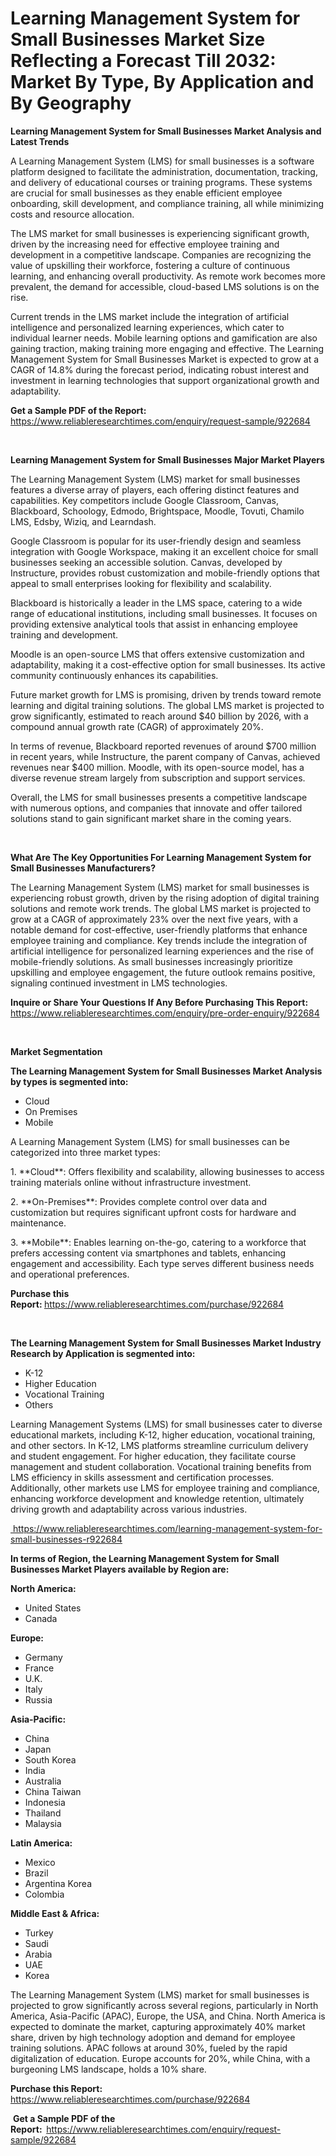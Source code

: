 <p><h1>Learning Management System for Small Businesses Market Size Reflecting a Forecast Till 2032: Market By Type, By Application and By Geography</h1></p><p><strong>Learning Management System for Small Businesses Market Analysis and Latest Trends</strong></p>
<p><p>A Learning Management System (LMS) for small businesses is a software platform designed to facilitate the administration, documentation, tracking, and delivery of educational courses or training programs. These systems are crucial for small businesses as they enable efficient employee onboarding, skill development, and compliance training, all while minimizing costs and resource allocation.</p><p>The LMS market for small businesses is experiencing significant growth, driven by the increasing need for effective employee training and development in a competitive landscape. Companies are recognizing the value of upskilling their workforce, fostering a culture of continuous learning, and enhancing overall productivity. As remote work becomes more prevalent, the demand for accessible, cloud-based LMS solutions is on the rise.</p><p>Current trends in the LMS market include the integration of artificial intelligence and personalized learning experiences, which cater to individual learner needs. Mobile learning options and gamification are also gaining traction, making training more engaging and effective. The Learning Management System for Small Businesses Market is expected to grow at a CAGR of 14.8% during the forecast period, indicating robust interest and investment in learning technologies that support organizational growth and adaptability.</p></p>
<p><strong>Get a Sample PDF of the Report:&nbsp;</strong> <a href="https://www.reliableresearchtimes.com/enquiry/request-sample/922684?utm_campaign=3347&utm_medium=2&utm_source=Github&utm_content=ia&utm_term=18042025&utm_id=learning-management-system-for-small-businesses">https://www.reliableresearchtimes.com/enquiry/request-sample/922684</a></p>
<p>&nbsp;</p>
<p><strong>Learning Management System for Small Businesses Major Market Players</strong></p>
<p><p>The Learning Management System (LMS) market for small businesses features a diverse array of players, each offering distinct features and capabilities. Key competitors include Google Classroom, Canvas, Blackboard, Schoology, Edmodo, Brightspace, Moodle, Tovuti, Chamilo LMS, Edsby, Wiziq, and Learndash. </p><p>Google Classroom is popular for its user-friendly design and seamless integration with Google Workspace, making it an excellent choice for small businesses seeking an accessible solution. Canvas, developed by Instructure, provides robust customization and mobile-friendly options that appeal to small enterprises looking for flexibility and scalability.</p><p>Blackboard is historically a leader in the LMS space, catering to a wide range of educational institutions, including small businesses. It focuses on providing extensive analytical tools that assist in enhancing employee training and development.</p><p>Moodle is an open-source LMS that offers extensive customization and adaptability, making it a cost-effective option for small businesses. Its active community continuously enhances its capabilities.</p><p>Future market growth for LMS is promising, driven by trends toward remote learning and digital training solutions. The global LMS market is projected to grow significantly, estimated to reach around $40 billion by 2026, with a compound annual growth rate (CAGR) of approximately 20%.</p><p>In terms of revenue, Blackboard reported revenues of around $700 million in recent years, while Instructure, the parent company of Canvas, achieved revenues near $400 million. Moodle, with its open-source model, has a diverse revenue stream largely from subscription and support services.</p><p>Overall, the LMS for small businesses presents a competitive landscape with numerous options, and companies that innovate and offer tailored solutions stand to gain significant market share in the coming years.</p></p>
<p>&nbsp;</p>
<p><strong>What Are The Key Opportunities For Learning Management System for Small Businesses Manufacturers?</strong></p>
<p><p>The Learning Management System (LMS) market for small businesses is experiencing robust growth, driven by the rising adoption of digital training solutions and remote work trends. The global LMS market is projected to grow at a CAGR of approximately 23% over the next five years, with a notable demand for cost-effective, user-friendly platforms that enhance employee training and compliance. Key trends include the integration of artificial intelligence for personalized learning experiences and the rise of mobile-friendly solutions. As small businesses increasingly prioritize upskilling and employee engagement, the future outlook remains positive, signaling continued investment in LMS technologies.</p></p>
<p><strong>Inquire or Share Your Questions If Any Before Purchasing This Report:</strong> <a href="https://www.reliableresearchtimes.com/enquiry/pre-order-enquiry/922684?utm_campaign=3347&utm_medium=2&utm_source=Github&utm_content=ia&utm_term=18042025&utm_id=learning-management-system-for-small-businesses">https://www.reliableresearchtimes.com/enquiry/pre-order-enquiry/922684</a></p>
<p>&nbsp;</p>
<p><strong>Market Segmentation</strong></p>
<p><strong>The Learning Management System for Small Businesses Market Analysis by types is segmented into:</strong></p>
<p><ul><li>Cloud</li><li>On Premises</li><li>Mobile</li></ul></p>
<p><p>A Learning Management System (LMS) for small businesses can be categorized into three market types: </p><p>1. **Cloud**: Offers flexibility and scalability, allowing businesses to access training materials online without infrastructure investment.</p><p>2. **On-Premises**: Provides complete control over data and customization but requires significant upfront costs for hardware and maintenance.</p><p>3. **Mobile**: Enables learning on-the-go, catering to a workforce that prefers accessing content via smartphones and tablets, enhancing engagement and accessibility. Each type serves different business needs and operational preferences.</p></p>
<p><strong>Purchase this Report:&nbsp;</strong><a href="https://www.reliableresearchtimes.com/purchase/922684?utm_campaign=3347&utm_medium=2&utm_source=Github&utm_content=ia&utm_term=18042025&utm_id=learning-management-system-for-small-businesses">https://www.reliableresearchtimes.com/purchase/922684</a></p>
<p>&nbsp;</p>
<p><strong>The Learning Management System for Small Businesses Market Industry Research by Application is segmented into:</strong></p>
<p><ul><li>K-12</li><li>Higher Education</li><li>Vocational Training</li><li>Others</li></ul></p>
<p><p>Learning Management Systems (LMS) for small businesses cater to diverse educational markets, including K-12, higher education, vocational training, and other sectors. In K-12, LMS platforms streamline curriculum delivery and student engagement. For higher education, they facilitate course management and student collaboration. Vocational training benefits from LMS efficiency in skills assessment and certification processes. Additionally, other markets use LMS for employee training and compliance, enhancing workforce development and knowledge retention, ultimately driving growth and adaptability across various industries.</p></p>
<p><a href="https://www.reliableresearchtimes.com/learning-management-system-for-small-businesses-r922684?utm_campaign=3347&utm_medium=2&utm_source=Github&utm_content=ia&utm_term=18042025&utm_id=learning-management-system-for-small-businesses">&nbsp;https://www.reliableresearchtimes.com/learning-management-system-for-small-businesses-r922684</a></p>
<p><strong>In terms of Region, the Learning Management System for Small Businesses Market Players available by Region are:</strong></p>
<p>
    <p> <strong> North America: </strong>
        <ul>
            <li>United States</li>
            <li>Canada</li>
        </ul>
        </p> 
    <p> <strong> Europe: </strong>
        <ul>
            <li>Germany</li>
            <li>France</li>
            <li>U.K.</li>
            <li>Italy</li>
            <li>Russia</li>
        </ul>
        </p> 
    <p> <strong> Asia-Pacific: </strong>
        <ul>
            <li>China</li>
            <li>Japan</li>
            <li>South Korea</li>
            <li>India</li>
            <li>Australia</li>
            <li>China Taiwan</li>
            <li>Indonesia</li>
            <li>Thailand</li>
            <li>Malaysia</li>
        </ul>
        </p> 
    <p> <strong> Latin America: </strong>
        <ul>
            <li>Mexico</li>
            <li>Brazil</li>
            <li>Argentina Korea</li>
            <li>Colombia</li>
        </ul>
        </p> 
    <p> <strong> Middle East & Africa: </strong>
        <ul>
            <li>Turkey</li>
            <li>Saudi</li>
            <li>Arabia</li>
            <li>UAE</li>
            <li>Korea</li>
        </ul>
    </p>
    </p>
<p><p>The Learning Management System (LMS) market for small businesses is projected to grow significantly across several regions, particularly in North America, Asia-Pacific (APAC), Europe, the USA, and China. North America is expected to dominate the market, capturing approximately 40% market share, driven by high technology adoption and demand for employee training solutions. APAC follows at around 30%, fueled by the rapid digitalization of education. Europe accounts for 20%, while China, with a burgeoning LMS landscape, holds a 10% share.</p></p>
<p><strong>Purchase this Report: </strong><a href="https://www.reliableresearchtimes.com/purchase/922684?utm_campaign=3347&utm_medium=2&utm_source=Github&utm_content=ia&utm_term=18042025&utm_id=learning-management-system-for-small-businesses">https://www.reliableresearchtimes.com/purchase/922684</a></p>
<p>&nbsp;<strong>Get a Sample PDF of the Report:&nbsp;&nbsp;</strong><a href="https://www.reliableresearchtimes.com/enquiry/request-sample/922684?utm_campaign=3347&utm_medium=2&utm_source=Github&utm_content=ia&utm_term=18042025&utm_id=learning-management-system-for-small-businesses">https://www.reliableresearchtimes.com/enquiry/request-sample/922684</a></p>
<p><strong></strong></p>
<p><p></p><p></p><p></p></p>